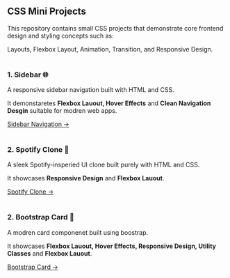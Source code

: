## CSS Mini Projects

This repository contains small CSS projects that demonstrate core frontend design and styling concepts such as:

Layouts, Flexbox Layout, Animation, Transition, and Responsive Design.<br><br>


### 1. Sidebar 🌐

A responsive sidebar navigation built with HTML and CSS.

It demonstaretes **Flexbox Lauout, Hover Effects** and **Clean Navigation Desgin** suitable for modren web apps.

[Sidebar Navigation →](https://aaishashaukatali.github.io/CSS-mini-projects/sidebar/sidebar.html)<br><br>


### 2. Spotify Clone 🎵

A sleek Spotify-insperied UI clone built purely with HTML and CSS.

It showcases **Responsive Design** and **Flexbox Lauout**.

[Spotify Clone →](https://aaishashaukatali.github.io/CSS-mini-projects/spotify-clone/spotify_clone.html)<br><br>


### 2. Bootstrap Card 📝

A modren card componenet built using boostrap.

It showcases **Flexbox Lauout, Hover Effects, Responsive Design, Utility Classes** and **Flexbox Lauout**.

[Bootstrap Card →](https://aaishashaukatali.github.io/CSS-mini-projects/bootstrap.html)<br><br>









